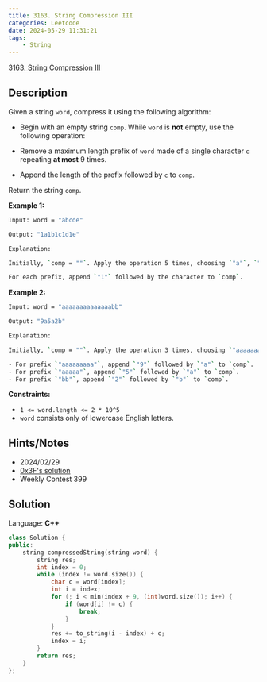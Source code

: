 ```yaml
---
title: 3163. String Compression III
categories: Leetcode
date: 2024-05-29 11:31:21
tags:
    - String
---
```


[3163. String Compression III](https://leetcode.com/problems/string-compression-iii/description/)

## Description

Given a string `word`, compress it using the following algorithm:

- Begin with an empty string `comp`. While `word` is **not**  empty, use the following operation:

- Remove a maximum length prefix of `word` made of a single character `c` repeating **at most**  9 times.
- Append the length of the prefix followed by `c` to `comp`.

Return the string `comp`.

**Example 1:**

```bash
Input: word = "abcde"

Output: "1a1b1c1d1e"

Explanation:

Initially, `comp = ""`. Apply the operation 5 times, choosing `"a"`, `"b"`, `"c"`, `"d"`, and `"e"` as the prefix in each operation.

For each prefix, append `"1"` followed by the character to `comp`.
```

**Example 2:**

```bash
Input: word = "aaaaaaaaaaaaaabb"

Output: "9a5a2b"

Explanation:

Initially, `comp = ""`. Apply the operation 3 times, choosing `"aaaaaaaaa"`, `"aaaaa"`, and `"bb"` as the prefix in each operation.

- For prefix `"aaaaaaaaa"`, append `"9"` followed by `"a"` to `comp`.
- For prefix `"aaaaa"`, append `"5"` followed by `"a"` to `comp`.
- For prefix `"bb"`, append `"2"` followed by `"b"` to `comp`.
```

**Constraints:**

- `1 <= word.length <= 2 * 10^5`
- `word` consists only of lowercase English letters.

## Hints/Notes

- 2024/02/29
- [0x3F's solution](https://leetcode.cn/problems/string-compression-iii/solutions/2790666/mo-ni-pythonjavacgo-by-endlesscheng-3hk7/)
- Weekly Contest 399

## Solution

Language: **C++**

```C++
class Solution {
public:
    string compressedString(string word) {
        string res;
        int index = 0;
        while (index != word.size()) {
            char c = word[index];
            int i = index;
            for (; i < min(index + 9, (int)word.size()); i++) {
                if (word[i] != c) {
                    break;
                }
            }
            res += to_string(i - index) + c;
            index = i;
        }
        return res;
    }
};
```
